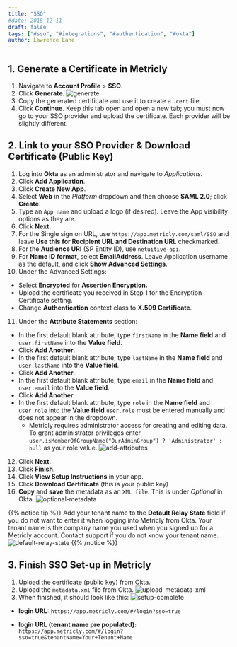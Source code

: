 ```yaml
---
title: "SSO"
#date: 2018-12-11
draft: false
tags: ["#sso", "#integrations", "#authentication", "#okta"]
author: Lawrence Lane
---
```


## 1. Generate a Certificate in Metricly

1. Navigate to **Account Profile** > **SSO**.
2. Click **Generate**.
![generate](/images/_index/generate.png)
3. Copy the generated certificate and use it to create a `.cert` file.
4. Click **Continue**. Keep this tab open and open a new tab; you must now go to your SSO provider and upload the certificate. Each provider will be slightly different.

## 2. Link to your SSO Provider & Download Certificate (Public Key)

1. Log into **Okta** as an administrator and navigate to _Applications_.
2. Click **Add Application**.
3. Click **Create New App**.
4. Select **Web** in the _Platform_ dropdown and then choose **SAML 2.0**;  click **Create**.
5. Type an `App name` and upload a logo (if desired). Leave the App visibility options as they are.
6. Click **Next**.
7. For the Single sign on URL, use `https://app.metricly.com/saml/SSO` and leave **Use this for Recipient URL and Destination URL** checkmarked.
8. For the **Audience URI** (SP Entity ID), use `netuitive-api`.
9. For **Name ID format**, select **EmailAddress**. Leave Application username as the default, and click **Show Advanced Settings**.
10. Under the Advanced Settings:
  - Select **Encrypted** for **Assertion Encryption.**
  - Upload the certificate you received in Step 1 for the Encryption Certificate setting.
  - Change **Authentication** context class to **X.509 Certificate**.
11. Under the **Attribute Statements** section:
  - In the first default blank attribute, type `firstName` in the **Name field** and `user.firstName` into the **Value field**.
  - Click **Add Another**.
  - In the first default blank attribute, type `lastName` in the **Name field** and `user.lastName` into the **Value field**.
  - Click **Add Another**.
  - In the first default blank attribute, type `email` in the **Name field** and `user.email` into the **Value field**.
  - Click **Add Another**.
  - In the first default blank attribute, type `role` in the **Name field** and `user.role` into the **Value field**  `user.role` must be entered manually and does not appear in the dropdown.
    - Metricly requires administrator access for creating and editing data. To grant administrator privileges enter `user.isMemberOfGroupName("OurAdminGroup") ? 'Administrator' : null` as your role value.
    ![add-attributes](/images/_index/add-attributes.png)
12. Click **Next**.
13. Click **Finish**.
14. Click **View Setup Instructions** in your app.
15. Click **Download Certificate** (this is your public key)
16. **Copy** and **save** the metadata as an `XML file`. This is under _Optional_ in Okta.
![optional-metadata](/images/_index/optional-metadata.png)

{{% notice tip %}}
Add your tenant name to the **Default Relay State** field if you do not want to enter it when logging into Metricly from Okta. Your tenant name is the company name you used when you signed up for a Metricly account. Contact support if you do not know your tenant name.
![default-relay-state](/images/_index/default-relay-state.png)
{{% /notice %}}

## 3. Finish SSO Set-up in Metricly

1. Upload the certificate (public key) from Okta.
2. Upload the `metadata.xml` file from Okta.
![upload-metadata-xml](/images/_index/upload-metadata-xml.png)
2. When finished, it should look like this:
![setup-complete](/images/_index/setup-complete.png)

- **login URL:**
`https://app.metricly.com/#/login?sso=true`

- **login URL (tenant name pre populated):**
`https://app.metricly.com/#/login?sso=true&tenantName=Your+Tenant+Name`
